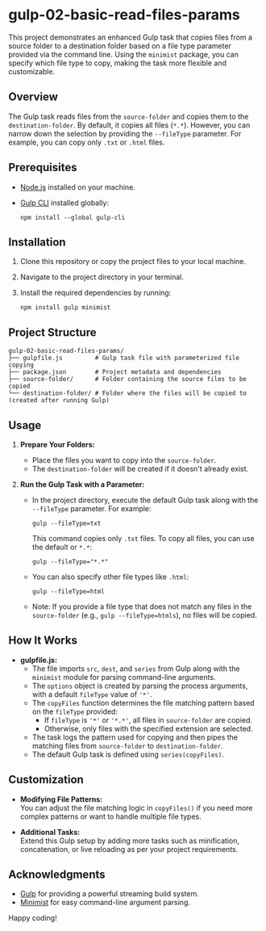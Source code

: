 ﻿# gulp-02-basic-read-files-params

This project demonstrates an enhanced Gulp task that copies files from a source folder to a destination folder based on a file type parameter provided via the command line. Using the `minimist` package, you can specify which file type to copy, making the task more flexible and customizable.

## Overview

The Gulp task reads files from the `source-folder` and copies them to the `destination-folder`. By default, it copies all files (`*.*`). However, you can narrow down the selection by providing the `--fileType` parameter. For example, you can copy only `.txt` or `.html` files.

## Prerequisites

- [Node.js](https://nodejs.org/) installed on your machine.
- [Gulp CLI](https://gulpjs.com/) installed globally:
  
  ```
  npm install --global gulp-cli
  ```

## Installation

1. Clone this repository or copy the project files to your local machine.
2. Navigate to the project directory in your terminal.
3. Install the required dependencies by running:

   ```
   npm install gulp minimist
   ```

## Project Structure

```
gulp-02-basic-read-files-params/
├── gulpfile.js         # Gulp task file with parameterized file copying
├── package.json        # Project metadata and dependencies
├── source-folder/      # Folder containing the source files to be copied
└── destination-folder/ # Folder where the files will be copied to (created after running Gulp)
```

## Usage

1. **Prepare Your Folders:**
   - Place the files you want to copy into the `source-folder`.
   - The `destination-folder` will be created if it doesn't already exist.

2. **Run the Gulp Task with a Parameter:**
   - In the project directory, execute the default Gulp task along with the `--fileType` parameter. For example:

     ```
     gulp --fileType=txt
     ```

     This command copies only `.txt` files. To copy all files, you can use the default or `*.*`:

     ```
     gulp --fileType="*.*"
     ```

   - You can also specify other file types like `.html`:

     ```
     gulp --fileType=html
     ```

   - Note: If you provide a file type that does not match any files in the `source-folder` (e.g., `gulp --fileType=htmls`), no files will be copied.

## How It Works

- **gulpfile.js:**
  - The file imports `src`, `dest`, and `series` from Gulp along with the `minimist` module for parsing command-line arguments.
  - The `options` object is created by parsing the process arguments, with a default `fileType` value of `'*'`.
  - The `copyFiles` function determines the file matching pattern based on the `fileType` provided:
    - If `fileType` is `'*'` or `'*.*'`, all files in `source-folder` are copied.
    - Otherwise, only files with the specified extension are selected.
  - The task logs the pattern used for copying and then pipes the matching files from `source-folder` to `destination-folder`.
  - The default Gulp task is defined using `series(copyFiles)`.

## Customization

- **Modifying File Patterns:**  
  You can adjust the file matching logic in `copyFiles()` if you need more complex patterns or want to handle multiple file types.

- **Additional Tasks:**  
  Extend this Gulp setup by adding more tasks such as minification, concatenation, or live reloading as per your project requirements.

## Acknowledgments

- [Gulp](https://gulpjs.com/) for providing a powerful streaming build system.
- [Minimist](https://www.npmjs.com/package/minimist) for easy command-line argument parsing.

Happy coding!
